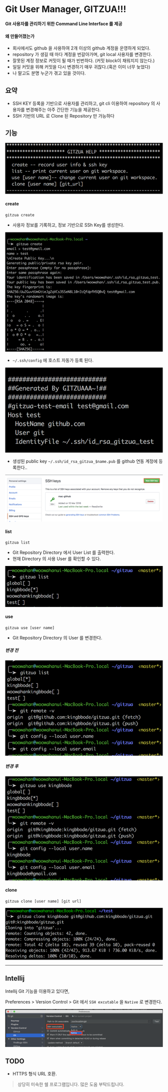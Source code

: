 # Git User Manager, GITZUA!!!

**Git 사용자를 관리하기 위한 Command Line Interface 를 제공**

#### 왜 만들어졌는가

- 회사에서도 github 을 사용하여 2개 이상의 github 계정을 운영하게 되었다. 
- repository 가 생길 때 마다 계정을 번갈아가며, git local 사용자를 변경한다.
- 잘못된 계정 정보로 커밋이 될 때가 빈번하다. (커밋 block이 채워지지 않는다.)
- 일일 커밋을 위해 커밋을 다시 변경하기 매우 귀찮다.(혹은 이미 너무 늦었다)
- 나 말고도 분명 누군가 겪고 있을 것이다.

## 요약

- SSH KEY 등록을 기반으로 사용자를 관리하고, git cli 이용하여 repository 의 사용자를 변경해주는 아주 간단한 기능을 제공한다.
- SSH 기반의 URL 로 Clone 된 Repository 만 가능하다
 
## 기능

![create](/images/gitzua.png)

#### create

```$xslt
gitzua create
```

- 사용자 정보를 기록하고, 정보 기반으로 SSh Key를 생성한다.

![create](/images/create.png)

- `~/.ssh/config` 에 호스트 자동가 등록 된다.

![create](/images/config.png)

- 생성된 public key `~/.ssh/id_rsa_gitzua_$name.pub` 를 github 연동 계정에 등록한다..

![create](/images/register-ssh.png)

#### list

```$xslt
gitzua list
```

- Git Repository Directory 에서 User List 를 출력한다. 
- 현재 Directory 의 사용 User 를 확인할 수 있다.

![create](/images/list.png)

#### use

```$xslt
gitzua use [user name]
```

- Git Repository Directory 의 User 를 변경한다.

##### 변경 전

![create](/images/use-b.png)

##### 변경 후

![create](/images/use-a.png)

#### clone

```$xslt
gitzua clone [user name] [git url]
```
![clone](/images/clone.png)

---

## Intellij

Intellij Git 기능을 이용하고 있다면,

Preferences > Version Control > Git 에서 `SSH excutable` 을 `Native` 로 변경한다.

![create](/images/intellij.png)

## TODO

- HTTPS 형식 URL 호환.

> 상당히 미숙한 쉘 프로그램입니다. 많은 도움 부탁드립니다.
